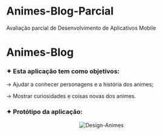 # Animes-Blog-Parcial
Avaliação parcial de Desenvolvimento de Aplicativos Mobile
<h1>Animes-Blog</h1>
<h3>✦ Esta aplicação tem como objetivos:</h3>
<p>-> Ajudar a conhecer personagens e a história dos animes;</p>
<p>-> Mostrar curiosidades e coisas novas dos animes.</p>

<h3>✦ Protótipo da aplicação:</h3>
<div align="center">
  
  ![Design-Animes](https://github.com/samuelqueiroz21/Animes-Blog-Parcial/assets/128627088/60ddce5b-e0bf-4b65-8c0f-7268b45ebf10)
  
</div>


